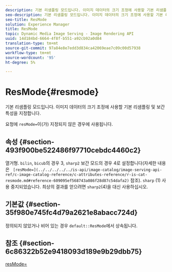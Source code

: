 ```yaml
---
description: 기본 리샘플링 모드입니다. 이미지 데이터의 크기 조정에 사용할 기본 리샘플링 및 보간 특성을 지정합니다.
seo-description: 기본 리샘플링 모드입니다. 이미지 데이터의 크기 조정에 사용할 기본 리샘플링 및 보간 특성을 지정합니다.
seo-title: ResMode
solution: Experience Manager
title: ResMode
topic: Dynamic Media Image Serving - Image Rendering API
uuid: 14d184bd-6664-4f8f-b551-a92cb92a0d84
translation-type: tm+mt
source-git-commit: 97a84e8e7edd3d834ca42069eae7c09c00d57938
workflow-type: tm+mt
source-wordcount: '95'
ht-degree: 5%

---
```



# ResMode{#resmode}

기본 리샘플링 모드입니다. 이미지 데이터의 크기 조정에 사용할 기본 리샘플링 및 보간 특성을 지정합니다.

요청에 `resMode=`이(가) 지정되지 않은 경우에 사용됩니다.

## 속성 {#section-493f900be522486f97710cebdc4460c2}

열거형. `bilin`, `bicub`의 경우 3, `sharp2` 보간 모드의 경우 4로 설정합니다(자세한 내용은 ` [resMode=](../../../../../is-api/image-catalog/image-serving-api-ref/c-image-catalog-reference/c-attributes-reference/r-is-cat-resmode.md#reference-609095ef568743a086f28d87c54dafa2)` 참조). `sharp` (1) 사용 중지되었습니다. 최상의 결과를 얻으려면 `sharp2`(4)을 대신 사용하십시오.

## 기본값 {#section-35f980e745fc4d79a2621e8abacc724d}

정의되지 않았거나 비어 있는 경우 `default::ResMode`에서 상속됩니다.

## 참조 {#section-6c86322b52e9418093d189e9b29dbb75}

[resMode=](../../../../../is-api/image-catalog/image-serving-api-ref/c-image-catalog-reference/c-attributes-reference/r-is-cat-resmode.md#reference-609095ef568743a086f28d87c54dafa2)
